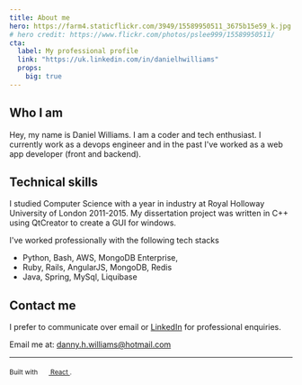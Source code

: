 ```yaml
---
title: About me
hero: https://farm4.staticflickr.com/3949/15589950511_3675b15e59_k.jpg
# hero credit: https://www.flickr.com/photos/pslee999/15589950511/
cta:
  label: My professional profile
  link: "https://uk.linkedin.com/in/danielhwilliams"
  props:
    big: true
---
```


## Who I am

Hey, my name is Daniel Williams. I am a coder and tech enthusiast.
I currently work as a devops engineer and in the past I've worked as a web app
developer (front and backend).   

## Technical skills

I studied Computer Science with a year in industry at Royal Holloway University
of London 2011-2015. 
My dissertation project was written in C++ using QtCreator to create a GUI for windows.

I've worked professionally with the following tech stacks

* Python, Bash, AWS, MongoDB Enterprise,
* Ruby, Rails, AngularJS, MongoDB, Redis
* Java, Spring, MySql, Liquibase

 

## Contact me
I prefer to communicate over email or [LinkedIn](https://uk.linkedin.com/in/danielhwilliams)
for professional enquiries. 

Email me at: danny.h.williams@hotmail.com

---
<!-- demo to show you that you can use "assets" folder -->
<small>
  Built with
  <a href="https://facebook.github.io/react/">
    <img alt="" src="../assets/react.svg" width="16" height="16" />
    React
  </a>.
</small>
